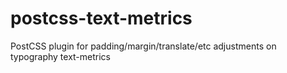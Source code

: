 # postcss-text-metrics
PostCSS plugin for padding/margin/translate/etc adjustments on typography text-metrics

